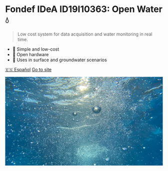 <!-- _coverpage.md -->

# **Fondef IDeA ID19I10363: Open Water 💧**

<!-- Sistema de bajo costo de medición y monitoreo de agua en tiempo real. -->
> Low cost system for data acquisition and water monitoring in real time.

- 🌱 Simple and low-cost
- 🔧 Open hardware
- 🌊 Uses in surface and groundwater scenarios

[🇪🇸 Español](https://niclabs.cl/openwater-es/#/es/homepage)
[Go to site](en/home.md)

<!-- background image -->

![](images/cover_background_2.jpg)


